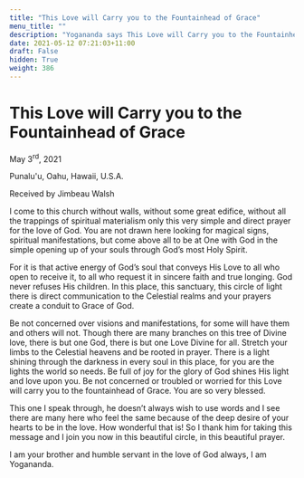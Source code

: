 ```yaml
---
title: "This Love will Carry you to the Fountainhead of Grace"
menu_title: ""
description: "Yogananda says This Love will Carry you to the Fountainhead of Grace"
date: 2021-05-12 07:21:03+11:00
draft: False
hidden: True
weight: 386
---
```

# This Love will Carry you to the Fountainhead of Grace

May 3<sup>rd</sup>, 2021

Punalu'u, Oahu, Hawaii, U.S.A.

Received by Jimbeau Walsh   



I come to this church without walls, without some great edifice, without all the trappings of spiritual materialism only this very simple and direct prayer for the love of God. You are not drawn here looking for magical signs, spiritual manifestations, but come above all to be at One with God in the simple opening up of your souls through God’s most Holy Spirit. 

For it is that active energy of God’s soul that conveys His Love to all who open to receive it, to all who request it in sincere faith and true longing. God never refuses His children. In this place, this sanctuary, this circle of light there is direct communication to the Celestial realms and your prayers create a conduit to Grace of God. 

Be not concerned over visions and manifestations, for some will have them and others will not. Though there are many branches on this tree of Divine love, there is but one God, there is but one Love Divine for all. Stretch your limbs to the Celestial heavens and be rooted in prayer. There is a light shining through the darkness in every soul in this place, for you are the lights the world so needs. Be full of joy for the glory of God shines His light and love upon you. Be not concerned or troubled or worried for this Love will carry you to the fountainhead of Grace. You are so very blessed. 

This one I speak through, he doesn’t always wish to use words and I see there are many here who feel the same because of the deep desire of your hearts to be in the love. How wonderful that is! So I thank him for taking this message and I join you now in this beautiful circle, in this beautiful prayer. 

I am your brother and humble servant in the love of God always, I am Yogananda. 
  